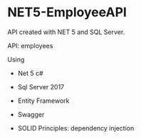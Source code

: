 # NET5-EmployeeAPI
API created with NET 5 and SQL Server.

API: employees

Using

- Net 5 c#
- Sql Server 2017
- Entity Framework
- Swagger

- SOLID Principles: dependency injection
  

